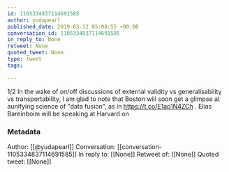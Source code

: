 ```yaml
---
id: 1105334837114691585
author: yudapearl
published_date: 2019-03-12 05:08:55 +00:00
conversation_id: 1105334837114691585
in_reply_to: None
retweet: None
quoted_tweet: None
type: tweet
tags:

---
```


1/2
In the wake of on/off discussions of external validity vs generalisability vs transportability, I am glad to note that Boston will soon get a glimpse at aunifying science of "data fusion", as in https://t.co/E1ap1N4ZCh . 
Elias Bareinboim will be speaking at Harvard on

### Metadata

Author: [[@yudapearl]]
Conversation: [[conversation-1105334837114691585]]
In reply to: [[None]]
Retweet of: [[None]]
Quoted tweet: [[None]]
